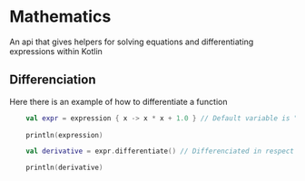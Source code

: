 # Mathematics

An api that gives helpers for solving equations and differentiating expressions within Kotlin

## Differenciation

Here there is an example of how to differentiate a function

```kotlin
    val expr = expression { x -> x * x + 1.0 } // Default variable is "x"
    
    println(expression)

    val derivative = expr.differentiate() // Differenciated in respect to default variable "x"

    println(derivative)
```
    
    